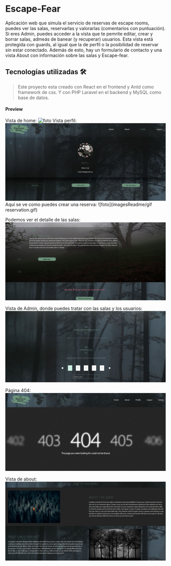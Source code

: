# Escape-Fear
Aplicación web que simula el servicio de reservas de escape rooms, puedes ver las salas, reservarlas y valorarlas (comentarios con puntuación).
Si eres Admin, puedes acceder a la vista que te pemrite editar, crear y borrar salas, admeás de banear (y recuperar) usuarios. Esta vista está protegida con guards, al igual que la de perfil o la posibilidad de reservar sin estar conectado.
Además de esto, hay un formulario de contacto y una vista About con información sobre las salas y Escape-fear.
## Tecnologías utilizadas :hammer_and_wrench:
>Este proyecto esta creado con React en el frontend y Antd como framework de css. Y con PHP Laravel en el backend y MySQL como base de
datos.
#### Preview
Vista de home:
![foto](imagesReamde/CapturaHome.JPG)
Vista perfil:
![foto](imagesReadme/escapefear3.JPG)
Aquí se ve como puedes crear una reserva:
![foto](imagesReadme/gif reservation.gif)

 Podemos ver el detalle de las salas: 
![foto](imagesReadme/CapturaRoom.JPG)


Vista de Admin, donde puedes tratar con las salas y los usuarios: 
 ![foto](imagesReadme/CapturaAdmin.JPG)

 
Página 404:
![foto](imagesReadme/Captura404.JPG)

Vista de about:
![foto](imagesReadme/CapturaAbout.JPG)
